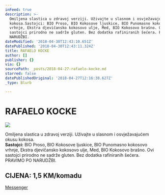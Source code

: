```yaml
---
inFeed: true
description: >-
  Omiljena slastica u zdravoj verziji. Uživajte u slasnom i osvježavajućem okusu
  kokosa.Sastojci: BIO Proso, BIO Kokosove ljuskice, BIO Punomasno kokosovo
  vrhnje, Ekstra djevičansko kokosovo ulje, Med, BIO Kokosovo brašno. Ovi
  sastojci prirodno ne sadrže gluten. Bez dodatka rafiniranih šećera. PRAVIMO PO
  NARUDŽBI.
dateModified: '2018-04-30T12:43:10.651Z'
datePublished: '2018-04-30T12:43:11.324Z'
title: RAFAELO KOCKE
author: []
publisher: {}
via: {}
sourcePath: _posts/2018-04-27-rafaelo-kocke.md
starred: false
datePublishedOriginal: '2018-04-27T12:16:38.627Z'
_type: Blurb

---
```

# RAFAELO KOCKE
![](https://the-grid-user-content.s3-us-west-2.amazonaws.com/8f734b86-d15b-4895-97e2-cdfb8a5f3c62.jpg)

Omiljena slastica u zdravoj verziji. Uživajte u slasnom i osvježavajućem okusu kokosa.  
**Sastojci:** BIO Proso, BIO Kokosove ljuskice, BIO Punomasno kokosovo vrhnje, Ekstra djevičansko kokosovo ulje, Med, BIO Kokosovo brašno. Ovi sastojci prirodno ne sadrže gluten. Bez dodatka rafiniranih šećera. PRAVIMO PO NARUDŽBI.

## CIJENA: 1,5 KM/komadu
[Messenger][0]

[0]: https://www.messenger.com/t/greenday.kolaci.peciva